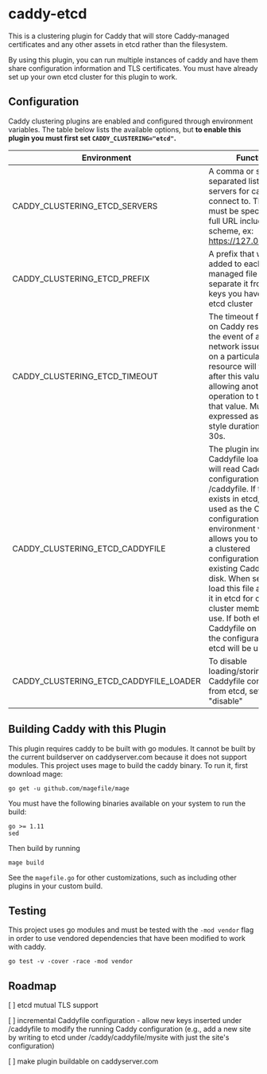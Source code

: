 # caddy-etcd

This is a clustering plugin for Caddy that will store Caddy-managed certificates and any other assets in etcd rather than the filesystem.

By using this plugin, you can run multiple instances of caddy and have them share configuration information and TLS certificates.  You must have
already set up your own etcd cluster for this plugin to work.  

## Configuration

Caddy clustering plugins are enabled and configured through environment variables.  The table below lists the available options, but **to enable this plugin
you must first set `CADDY_CLUSTERING="etcd"`.**


| Environment | Function | Default |
| --- | --- | ---|
| CADDY_CLUSTERING_ETCD_SERVERS | A comma or semicolon separated list of etcd servers for caddy to connect to. The servers must be specified as a full URL including scheme, ex: https://127.0.0.1:2379. | http://127.0.0.1:2379 |
| CADDY_CLUSTERING_ETCD_PREFIX | A prefix that will be added to each Caddy-managed file to separate it from other keys you have in your etcd cluster | /caddy |
| CADDY_CLUSTERING_ETCD_TIMEOUT | The timeout for locks on Caddy resources.  In the event of a failure or network issue, the lock on a particular resource will timeout after this value, allowing another operation to try to write that value.  Must be expressed as a Go-style duration, like 5m, 30s. | 5m |
| CADDY_CLUSTERING_ETCD_CADDYFILE | The plugin includes a Caddyfile loader that will read Caddyfile configuration from <Key Prefix>/caddyfile.  If this file exists in etcd, it will be used as the Caddyfile configuration.  This environment variable allows you to bootstrap a clustered configuration from an existing Caddyfile on disk.  When set, it will load this file and store it in etcd for other cluster members to use.  If both etcd and a Caddyfile on disk exist, the configuration in etcd will be used. | |
| CADDY_CLUSTERING_ETCD_CADDYFILE_LOADER | To disable loading/storing Caddyfile configuration from etcd, set this to "disable" | enable |

## Building Caddy with this Plugin

This plugin requires caddy to be built with go modules.  It cannot be built by the current buildserver on caddyserver.com because it does not support modules.  This project uses mage to build the caddy binary.  To run it, first download mage:

```
go get -u github.com/magefile/mage
```

You must have the following binaries available on your system to run the build:

```
go >= 1.11
sed
```

Then build by running

```
mage build
```

See the `magefile.go` for other customizations, such as including other plugins in your custom build.

## Testing

This project uses go modules and must be tested with the `-mod vendor` flag in order to use vendored dependencies that have been modified to work with caddy.

```
go test -v -cover -race -mod vendor
```

## Roadmap

[ ] etcd mutual TLS support

[ ] incremental Caddyfile configuration - allow new keys inserted under <KeyPrefix>/caddyfile to modify the running Caddy configuration (e.g., add a new site by writing to etcd under /caddy/caddyfile/mysite with just the site's configuration)

[ ] make plugin buildable on caddyserver.com
